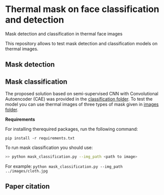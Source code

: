 # Thermal mask on face classification and detection
Mask detection and classification in thermal face images




This repository allows to test mask detection and classification models on thermal images.


## Mask detection


## Mask classification
The proposed solution based on semi-supervised CNN with Convolutional Autoencoder (CAE) was provided in the [classification folder](https://github.com/natkowalczyk/thermal-mask-classification-and-detection/tree/main/classification). To test the model you can use thermal images of three types of mask given in [images folder](https://github.com/natkowalczyk/thermal-mask-classification-and-detection/tree/main/images).

**Requirements**

For installing therequired packages, run the following command:

```
pip install -r requirements.txt
```

To run mask classification you should use:
```bash
>> python mask_classification.py --img_path <path to image>
```

For example:
`python mask_classification.py --img_path ../images/cloth.jpg`

## Paper citation
